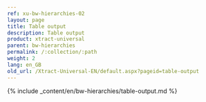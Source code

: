 ```yaml
---
ref: xu-bw-hierarchies-02
layout: page
title: Table output
description: Table output
product: xtract-universal
parent: bw-hierarchies
permalink: /:collection/:path
weight: 2
lang: en_GB
old_url: /Xtract-Universal-EN/default.aspx?pageid=table-output
---
```

{% include _content/en/bw-hierarchies/table-output.md %}